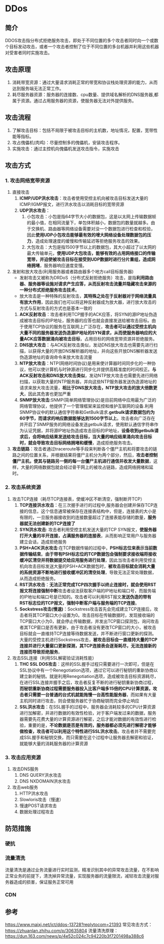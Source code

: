 # DDos
## 简介
DDOS攻击指分布式拒绝服务攻击，即处于不同位置的多个攻击者同时向一个或数个目标发动攻击，或者一个攻击者控制了位于不同位置的多台机器并利用这些机器对受害者同时实施攻击。

## 攻击原理
1. 消耗带宽资源：通过大量请求消耗正常的带宽和协议栈处理资源的能力，从而达到服务端无法正常工作。
2. 耗尽服务器资源：服务器的连接数、cpu数量、提供域名解析的DNS服务器,都属于资源。通过占用服务器的资源，使服务器无法对外提供服务。

## 攻击流程
1. 了解攻击目标：包括不局限于被攻击目标的主机数，地址情况，配置，宽带性能等指标。
2. 攻占傀儡机(肉鸡)：尽量控制多的傀儡机，安装攻击程序。
3. 实施攻击：通过主控机向傀儡机发送攻击指令，实施攻击


## 攻击方式
### 1. 攻击网络宽带资源
   1. 直接攻击
      1. **ICMP/UDP洪水攻击**：攻击者使用受控主机向被攻击目标发送大量的ICMP/IGMP报文，进行洪水攻击以消耗目标的宽带资源
      2. **UDP洪水攻击**：
         1. 小包攻击：小包是指64字节大小的数据包，这是以太网上传输数据帧的最小值，在相同流量下，单包体积越小，数据包的数量就越多。由于交换机、路由器等网络设备需要对没一个数据包进行检查和校验，因此**使用UDP小包攻击能够最有效的增大网络设备处理数据包的压力**，造成处理速度的缓慢和传输延迟等拒绝服务攻击的效果。
         2. 大包攻击：大包是指1500字节以上的数据包，其大小超过了以太网的最大传输单元，**使用UDP大包攻击，能够有效的占用网络接口的传输宽带，并迫使被攻击目标在接受到UDP数据时进行分片重组，造成网络拥堵**，服务器响应速度变慢。
   2. 发射和放大攻击(利用服务器或者路由器多个地方call目标服务器)
        - 发射攻击又被称为DRDoS（分布式反射拒绝服务）攻击，是指**利用路由器、服务器等设施对请求产生应答，从而反射攻击流量并隐藏攻击来源的一种分布式拒绝服务攻击技术**。
        - 放大攻击是一种特殊的反射攻击，**其特殊之处在于反射器对于网络流量具有放大作用**，因此我们也可以将这种反射器成为放大器，进行放大攻击的方式与反射攻击的方式也是基本一致的
      1. **ACK反射攻击**：攻击者利用TCP握手的ACK应答，将SYN的源IP地址伪造成被攻击目标的IP地址，服务器的应答也就会直接发送给被攻击目标。由于使用TCP协议的服务在互联网上广泛存在，**攻击者可以通过受控主机向大量不同的服务器发送伪造源IP地址的SYN请求，从而使服务器响应的大量ACK应答数据涌向被攻击目标**，占用目标的网络宽带资源并拒绝服务。
      2. **DNS放大攻击**：与ACK反射攻击类似，发动DNS放大攻击也需要先进行扫描，以获得大量的开放DNS解析器的地址，并向这些开放DNS解析器发送伪造源地址的查询命令来放大攻击流量
      3. **NTP放大攻击**：NTP(网络时间协议)是用来使计算器时间同步化的一种协议，他可以使计算机与时钟源进行同步化并提供高精准度的时间校正。**与ACK反射攻击和DNS放大攻击类似**，发动NTP放大攻击也需要先进行网络扫描，以获取大量的NTP服务器，并向这些NTP服务器发送伪造源地址的请求来放大攻击流量，**相比于DNS放大攻击，NTP放大攻击的放大倍数更大**，因此其危害也更加严重
      4. **SNMP放大攻击**:SNMP(简单网络管理协议)是目前网络中应用最为广泛的网络管理协议，他提供了一个管理框架来监控和维护互联网的设备.利用SNMP协议中的默认通信字符串和GetBulk请求.**getbulk请求数据包约为60字节，而请求的响应数据能够达到1500字节以上**。攻击者向广泛存在并开启了SNMP服务的网络设备发送getbulk请求，使用默认通信字符串作为认证凭据，并将源IP地址伪造成攻击目标的IP地址，**设备收到getbulk请求后，会将响应结果发送给攻击目标，当大量的响应结果涌向攻击目标时，就会导致攻击目标网络拥堵和缓慢**，造成拒绝服务攻击。
   3. **攻击链路**：攻击者通过traceroute等手段来判断各个僵尸主机和将要攻击的链路之间的位置关系，并根据结果将僵尸主机分为两个部分，然后，**攻击者控制僵尸主机，使其与链路另一侧的每一台僵尸主机进行通信并收发大量数据**，这样，大量的网络数据包就会经过骨干网上的被攻占链路，造成网络拥堵和延时。
### 2. 攻击系统资源
   1. 攻击TCP连接（耗尽TCP连接表，使缓冲区不断清空，强制断开TCP）
      1. **TCP连接洪水攻击**：在三次握手进行的过程中,服务器会创建并保存TCP连接的信息，这个信息通常被保存在连接表结构中，但是，连接表的大小是有限的，一旦服务器接收到的连接数量超过了连接表能存储的数量，**服务器就无法创建新的TCP连接了**
      2. **SYN洪水攻击**: 攻击者利用受控主机发送大量的TCP SYN报文，**使服务器打开大量的半开连接，占满服务器的连接表**，从而影响正常用户与服务器建立会话，造成拒绝服务
      3. **PSH+ACK洪水攻击**:在TCP数据传输的过程中，**PSH标志位来表示当前数据传输结束**。**由于带有PSH标志位的TCP数据包会强制要求接收端将接收缓冲区清空并将数据提交给应用服务进行处理**，因此当攻击者利用受控主机向攻击目标发送大量的PSH+ACK数据包时，**被攻击目标就会消耗大量的系统资源不断地进行接收缓冲区的清空处理**，导致无法正常处理数据，从而造成拒绝服务。
      4. **RST洪水攻击**：**无法正常完成TCP四次握手以终止连接时，就会使用RST报文将连接强制中断**攻击者设法获取客户端的IP地址和端口号，而服务端的IP地址和端口号是已知的。攻击者可以利用RST报文**发送伪造的带有RST标志位的TCP报文，强制中断客户端与服务端的TCP连接**。
      5. **Sockstress攻击(慢速)**：Sockstress攻击首先会完成建立TCP连接后，攻击者将其TCP窗口大小设置为0。攻击目标在传输数据时，发现接收端的TCP窗口大小为0，就会停止传输数据，并发出TCP窗口探测包，询问攻击者其TCP窗口是否有更新，由于攻击者没有更改TCP窗口的大小，被攻击目标就会一直维持TCP连接等待数据发送，并不断进行窗口更新的探测。大量的受控主机进行Sockstress攻击，**被攻击目标会一直维持大量的TCP连接并进行大量窗口更新探测，其TCP连接表会逐渐耗尽，无法连接新的连接而导致拒绝服务**。
   2. 攻击SSL连接（利用SSL解密验证消耗性能）
      1. **THC SSL DOS攻击**：这样的SSL握手过程只需要进行一次即可，但是在SSL协议中有一个Renegotiation选项，通过它可以进行秘钥的重新协商以建立新的秘钥。就是利用Renegotiation选项，造成被攻击目标资源耗尽，在进行SSL连接并握手之后，攻击者反复不断的进行秘钥重新协商过程，**而秘钥重新协商过程需要服务器投入比客户端多15倍的CPU计算资源，攻击者只需要一台普通的台式机就能拖慢一台高性能服务器**，而如果有大量主机同时进行攻击，则会使服务器忙于协商秘钥而完全停止响应
      2. **SSL洪水攻击**：在SSL握手的过程中，服务器会消耗较多的CPU计算资源进行加解密，并进行数据的有效性检验，对于客户端发过来的数据，服务器需要先花费大量的计算资源进行解密，之后才能对数据的有效性进行检验，重要的是，**不论数据是否是有效的，服务器都必须先进行解密才能够做检查，攻击者可以利用这个特性进行SSL洪水攻击**。攻击者并不需要完成SSL握手和秘钥交换，而只需要在这个过程中让服务器去解密和验证，就能够大量的消耗服务器的计算资源
### 3. 攻击应用资源
   1.  攻击DNS服务
       1.  DNS QUERY洪水攻击
       2.  DNS NXDOMAIN洪水攻击
   2.  攻击web服务
       1.  HTTP洪水攻击
       2.  Slowloris攻击（慢速）
       3.  慢速POST请求攻击
       4.  数据处理过程攻击

## 防范措施
### 硬抗
### 流量清洗
流量清洗是通过业务流量进行实时监测，精准识别其中的异常攻击流量，在不影响正常业务的前提下，清洗掉异常流量，实现服务器的流量限流，减轻攻击流量对服务器造成的损害，保证服务正常可用
### CDN


## 参考
https://www.maixj.net/ict/ddos-13728?replytocom=21393
常见攻击方式：https://zhuanlan.zhihu.com/p/30635804
流量清洗原理：https://dun.163.com/news/p/4e52c024c7c94220b3f7201498a388c6